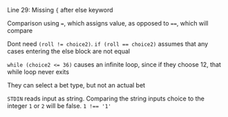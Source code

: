 Line 29: Missing `{` after else keyword

Comparison using `=`, which assigns value, as opposed to `==`, which will compare

Dont need `(roll != choice2)`. `if (roll == choice2)` assumes that any cases entering the else block are not equal

`while (choice2 <= 36)` causes an infinite loop, since if they choose 12, that while loop never exits

They can select a bet type, but not an actual bet

`STDIN` reads input as string. Comparing the string inputs choice to the integer `1` or `2` will be false. `1 !== '1'`

